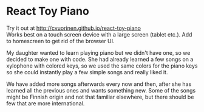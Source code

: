 # React Toy Piano

Try it out at http://cvuorinen.github.io/react-toy-piano <br>
Works best on a touch screen device with a large screen (tablet etc.). Add to homescreen to get rid of the browser UI. 

My daughter wanted to learn playing piano but we didn't have one, so we decided to make one with code.
She had already learned a few songs on a xylophone with colored keys, so we used the same colors for the
piano keys so she could instantly play a few simple songs and really liked it.

We have added more songs afterwards every now and then, after she has learned all the previous ones and wants something new.
Some of the songs might be Finnish origin and not that familiar elsewhere, but there should be few that are more international.
